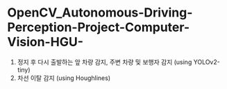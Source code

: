 # OpenCV_Autonomous-Driving-Perception-Project-Computer-Vision-HGU-

1. 정지 후 다시 출발하는 앞 차량 감지, 주변 차량 및 보행자 감지 (using YOLOv2-tiny)
2. 차선 이탈 감지 (using Houghlines)
